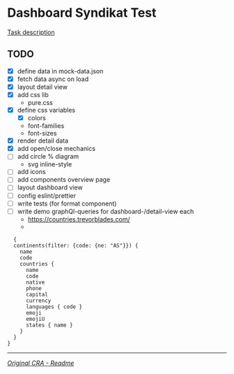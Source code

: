 
# Dashboard Syndikat Test

[Task description]('./docs/task.pdf)

## TODO

- [x] define data in mock-data.json
- [x] fetch data async on load
- [x] layout detail view
- [x] add css lib
  - pure.css
- [x] define css variables
  - [x] colors
  - font-families
  - font-sizes
- [x] render detail data
- [x] add open/close mechanics
- [ ] add circle % diagram
  - svg inline-style
- [ ] add icons
- [ ] add components overview page
- [ ] layout dashboard view
- [ ] config eslint/prettier
- [ ] write tests (for format component)
- [ ] write demo graphQl-queries for dashboard-/detail-view each
  - https://countries.trevorblades.com/
  -  
```
  {
  continents(filter: {code: {ne: "AS"}}) {
  	name
    code
    countries {
      name
      code
      native
      phone
      capital
      currency
      languages { code }
      emoji
      emojiU
      states { name }
    }
  }
}
```

---

[*Original CRA - Readme*](./docs/README%20CRA.md)
